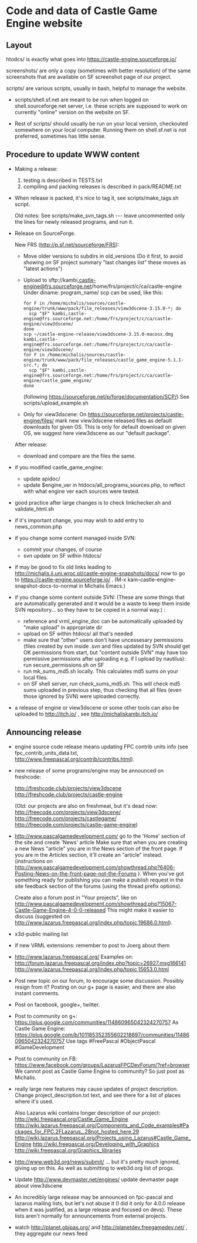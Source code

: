 Code and data of Castle Game Engine website
===========================================

Layout
------

htodcs/ is exactly what goes into https://castle-engine.sourceforge.io/

screenshots/ are only a copy (sometimes with better resolution) of the
same screenshots that are available on SF screenshot page of our project.

scripts/ are various scripts, usually in bash, helpful to manage the website.

* scripts/shell.sf.net are meant to be run when logged on
  shell.sourceforge.net server, i.e. these scripts are supposed to work
  on currently "online" version on the website on SF.

* Rest of scripts/ should usually be run on your local version,
  checkouted somewhere on your local computer. Running them on
  shell.sf.net is not preferred, sometimes has little sense.

Procedure to update WWW content
-------------------------------

- Making a release:
  1. testing is described in TESTS.txt
  2. compiling and packing releases is described in pack/README.txt

- When release is packed, it's nice to tag it, see scripts/make_tags.sh script.

  Old notes:
  See scripts/make_svn_tags.sh --- leave uncommented only
  the lines for newly released programs, and run it.

- Release on SourceForge.

  New FRS (http://p.sf.net/sourceforge/FRS):
  - Move older versions to subdirs in old_versions
    (Do it first, to avoid showing on SF project summary "last changes list"
    these moves as "latest actions")

  - Upload to
    sftp://kambi,castle-engine@frs.sourceforge.net/home/frs/project/c/ca/castle-engine
    Under diname: program_name/
    scp can be used, like this:

    ```
    for F in /home/michalis/sources/castle-engine/trunk/www/pack/file_releases/view3dscene-3.15.0-*; do
      scp "$F" kambi,castle-engine@frs.sourceforge.net:/home/frs/project/c/ca/castle-engine/view3dscene/
    done
    scp ~/castle-engine-release/view3dscene-3.15.0-macosx.dmg kambi,castle-engine@frs.sourceforge.net:/home/frs/project/c/ca/castle-engine/view3dscene/
    for F in /home/michalis/sources/castle-engine/trunk/www/pack/file_releases/castle_game_engine-5.1.1-src.*; do
      scp "$F" kambi,castle-engine@frs.sourceforge.net:/home/frs/project/c/ca/castle-engine/castle_game_engine/
    done
    ```

    (following https://sourceforge.net/p/forge/documentation/SCP/)
    See scripts/upload_example.sh

  - Only for view3dscene: On https://sourceforge.net/projects/castle-engine/files/
    mark new view3dscene released files as default downloads for given OS.
    This is only for default download on given OS, we suggest here
    view3dscene as our "default package".

  After release:
  - download and compare are the files the same.

- if you modified castle_game_engine:
  - update apidoc/
  - update $engine_ver in htdocs/all_programs_sources.php, to reflect
    with what engine ver each sources were tested.

- good practice after large changes is to check
  linkchecker.sh and validate_html.sh

- if it's important change, you may wish to add entry to news_common.php

- if you change some content managed inside SVN:
  - commit your changes, of course
  - svn update on SF within htdocs/

- if may be good to fix old links leading to
  http://michalis.ii.uni.wroc.pl/castle-engine-snapshots/docs/ now
  to go to https://castle-engine.sourceforge.io/ .
  (M-x kam-castle-engine-snapshot-docs-to-normal in Michalis Emacs.)

- if you change some content outside SVN:
  (These are some things that are automatically generated and it would
  be a waste to keep them inside SVN repository... so they have to
  be copied in a normal way.) :
  - reference and vrml_engine_doc can be automatically uploaded by "make upload"
    in appropriate dir
  - upload on SF within htdocs/ all that's needed
  - make sure that "other" users don't have uncessesary permissions
    (files created by svn inside .svn and files updated by SVN
    should get OK permissions from start, but "content outside SVN"
    may have too permissive permissions after uploading e.g. if I upload
    by nautilus): run secure_permissions.sh on SF
  - run mk_sums_md5.sh locally. This calculates md5 sums on your local
    files.
  - on SF shell server, run check_sums_md5.sh. This will check md5 sums
    uploaded in previous step, thus checking that all files (even those
    ignored by SVN) were uploaded correctly.

- a release of engine or view3dscene or some other tools can also be
  uploaded to http://itch.io/ , see http://michaliskambi.itch.io/

Announcing release
------------------

- engine source code release means updating FPC contrib units info
  (see fpc_contrib_units_data.txt,
  http://www.freepascal.org/contrib/contribs.html).

- new release of some programs/engine may be announced on freshcode:

  http://freshcode.club/projects/view3dscene
  http://freshcode.club/projects/castle-engine

  (Old: our projects are also on freshmeat, but it's dead now:
  http://freecode.com/projects/view3dscene/
  http://freecode.com/projects/castlegame/
  http://freecode.com/projects/castle-game-engine)

- http://www.pascalgamedevelopment.com/
  go to the 'Home' section of the site and create 'News' article
  Make sure that when you are creating a new News "article" you are in the News section of the front page. If you are in the Articles section, it'll create an "article" instead.
  (instructions on http://www.pascalgamedevelopment.com/showthread.php?6406-Posting-News-on-the-front-page-not-the-Forums ).
  When you've got something ready for publishing you can make a publish request in the site feedback section of the forums (using the thread prefix options).

  Create also a forum post in "Your projects", like on
  http://www.pascalgamedevelopment.com/showthread.php?15067-Castle-Game-Engine-4-0-0-released
  This might make it easier to discuss (suggested on
  http://www.lazarus.freepascal.org/index.php/topic,19686.0.html).

- x3d-public mailing list
- if new VRML extensions: remember to post to Joerg about them
- http://www.lazarus.freepascal.org/
  Examples on:
  http://forum.lazarus.freepascal.org/index.php?topic=26927.msg166141
  http://www.lazarus.freepascal.org/index.php/topic,15653.0.html
- Post new topic on our forum, to encourage some discussion.
  Possibly resign from it? Posting on our g+ page is easier,
  and there are also instant comments.
- Post on facebook, google+, twitter.

- Post to community on g+:
  https://plus.google.com/communities/114860965042324270757
  As Castle Game Engine:
  https://plus.google.com/b/101185352355602218697/communities/114860965042324270757
  Use tags #FreePascal #ObjectPascal #GameDevelopment

- Post to community on FB:
  https://www.facebook.com/groups/LazarusFPCDevForum/?ref=browser
  We cannot post as Castle Game Engine to community? So just post as Michalis.

- really large new features may cause updates of project description.
  Change project_description.txt text, and see there for a list of places
  where it's used.

  Also Lazarus wiki contains longer description of our project:
    http://wiki.freepascal.org/Castle_Game_Engine
    http://wiki.lazarus.freepascal.org/Components_and_Code_examples#Packages_for_FPC.2FLazarus_.28not_hosted_here.29
    http://wiki.lazarus.freepascal.org/Projects_using_Lazarus#Castle_Game_Engine
    http://wiki.freepascal.org/Developing_with_Graphics
    http://wiki.freepascal.org/Graphics_libraries

- http://www.web3d.org/news/submit/
  ... but it's pretty much ignored, giving up on this.
  As well as submitting to web3d.org list of progs.

- Update http://www.devmaster.net/engines/
  update devmaster page about view3dscene

- An incredibly large release may be announced on fpc-pascal and lazarus
  mailing lists, but let's not abuse it (I did it only for 4.0.0 release
  when it was justified, as a large release and focused on devs).
  These lists aren't normally for announcements from external projects.

- watch http://planet.objpas.org/ and http://planetdev.freegamedev.net/ ,
  they aggregate our news feed
